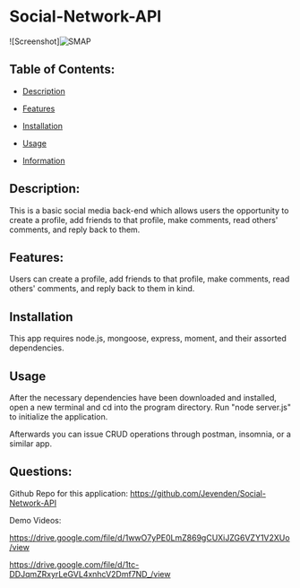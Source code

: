 # Social-Network-API

![Screenshot]![SMAP](https://user-images.githubusercontent.com/102879070/190270220-8d811dca-b77e-48e1-8c19-5b219bed035d.png)


## Table of Contents:

- [Description](#Description)

- [Features](#Features)

- [Installation](#installation)

- [Usage](#usage)

- [Information](#information)

## Description:

This is a basic social media back-end which allows users the opportunity to create a profile, add friends to that profile, make comments, read others' comments, and reply back to them.

## Features:

Users can create a profile, add friends to that profile, make comments, read others' comments, and reply back to them in kind.

## Installation

This app requires node.js, mongoose, express, moment, and their assorted dependencies.

## Usage

After the necessary dependencies have been downloaded and installed, open a new terminal and cd into the program directory. Run "node server.js" to initialize the application.

Afterwards you can issue CRUD operations through postman, insomnia, or a similar app.

## Questions:

Github Repo for this application: https://github.com/Jevenden/Social-Network-API

Demo Videos:

https://drive.google.com/file/d/1wwO7yPE0LmZ869gCUXiJZG6VZY1V2XUo/view

https://drive.google.com/file/d/1tc-DDJqmZRxyrLeGVL4xnhcV2Dmf7ND_/view
